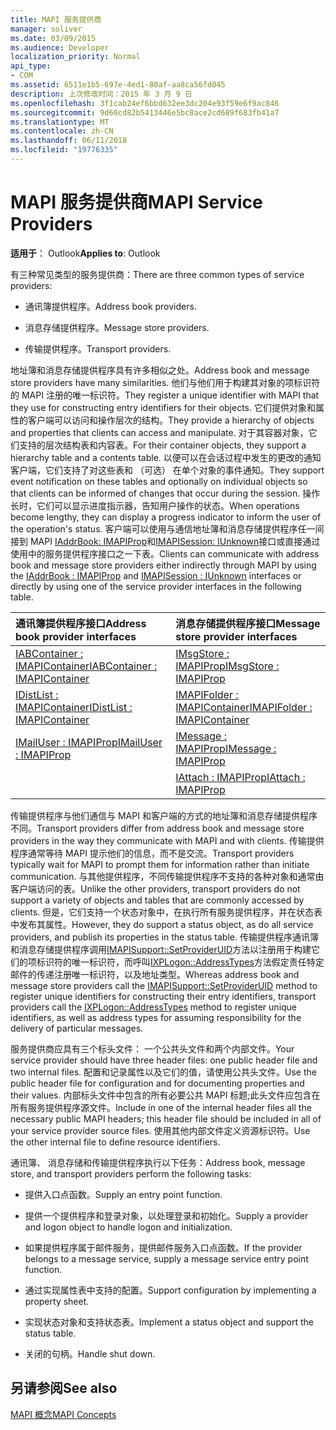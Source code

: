 ```yaml
---
title: MAPI 服务提供商
manager: soliver
ms.date: 03/09/2015
ms.audience: Developer
localization_priority: Normal
api_type:
- COM
ms.assetid: 6511e1b5-697e-4ed1-80af-aa8ca56fd045
description: 上次修改时间：2015 年 3 月 9 日
ms.openlocfilehash: 3f1cab24ef6bbd632ee3dc204e93f59e6f9ac846
ms.sourcegitcommit: 9d60cd82b5413446e5bc8ace2cd689f683fb41a7
ms.translationtype: MT
ms.contentlocale: zh-CN
ms.lasthandoff: 06/11/2018
ms.locfileid: "19776335"
---
```

# <a name="mapi-service-providers"></a><span data-ttu-id="2217f-103">MAPI 服务提供商</span><span class="sxs-lookup"><span data-stu-id="2217f-103">MAPI Service Providers</span></span>

  
  
<span data-ttu-id="2217f-104">**适用于**： Outlook</span><span class="sxs-lookup"><span data-stu-id="2217f-104">**Applies to**: Outlook</span></span> 
  
<span data-ttu-id="2217f-105">有三种常见类型的服务提供商：</span><span class="sxs-lookup"><span data-stu-id="2217f-105">There are three common types of service providers:</span></span>
  
- <span data-ttu-id="2217f-106">通讯簿提供程序。</span><span class="sxs-lookup"><span data-stu-id="2217f-106">Address book providers.</span></span>
    
- <span data-ttu-id="2217f-107">消息存储提供程序。</span><span class="sxs-lookup"><span data-stu-id="2217f-107">Message store providers.</span></span>
    
- <span data-ttu-id="2217f-108">传输提供程序。</span><span class="sxs-lookup"><span data-stu-id="2217f-108">Transport providers.</span></span>
    
<span data-ttu-id="2217f-109">地址簿和消息存储提供程序具有许多相似之处。</span><span class="sxs-lookup"><span data-stu-id="2217f-109">Address book and message store providers have many similarities.</span></span> <span data-ttu-id="2217f-110">他们与他们用于构建其对象的项标识符的 MAPI 注册的唯一标识符。</span><span class="sxs-lookup"><span data-stu-id="2217f-110">They register a unique identifier with MAPI that they use for constructing entry identifiers for their objects.</span></span> <span data-ttu-id="2217f-111">它们提供对象和属性的客户端可以访问和操作层次的结构。</span><span class="sxs-lookup"><span data-stu-id="2217f-111">They provide a hierarchy of objects and properties that clients can access and manipulate.</span></span> <span data-ttu-id="2217f-112">对于其容器对象，它们支持的层次结构表和内容表。</span><span class="sxs-lookup"><span data-stu-id="2217f-112">For their container objects, they support a hierarchy table and a contents table.</span></span> <span data-ttu-id="2217f-113">以便可以在会话过程中发生的更改的通知客户端，它们支持了对这些表和 （可选） 在单个对象的事件通知。</span><span class="sxs-lookup"><span data-stu-id="2217f-113">They support event notification on these tables and optionally on individual objects so that clients can be informed of changes that occur during the session.</span></span> <span data-ttu-id="2217f-114">操作长时，它们可以显示进度指示器，告知用户操作的状态。</span><span class="sxs-lookup"><span data-stu-id="2217f-114">When operations become lengthy, they can display a progress indicator to inform the user of the operation's status.</span></span> <span data-ttu-id="2217f-115">客户端可以使用与通信地址簿和消息存储提供程序任一间接到 MAPI [IAddrBook: IMAPIProp](iaddrbookimapiprop.md)和[IMAPISession: IUnknown](imapisessioniunknown.md)接口或直接通过使用中的服务提供程序接口之一下表。</span><span class="sxs-lookup"><span data-stu-id="2217f-115">Clients can communicate with address book and message store providers either indirectly through MAPI by using the [IAddrBook : IMAPIProp](iaddrbookimapiprop.md) and [IMAPISession : IUnknown](imapisessioniunknown.md) interfaces or directly by using one of the service provider interfaces in the following table.</span></span> 
  
|<span data-ttu-id="2217f-116">**通讯簿提供程序接口**</span><span class="sxs-lookup"><span data-stu-id="2217f-116">**Address book provider interfaces**</span></span>|<span data-ttu-id="2217f-117">**消息存储提供程序接口**</span><span class="sxs-lookup"><span data-stu-id="2217f-117">**Message store provider interfaces**</span></span>|
|:-----|:-----|
|[<span data-ttu-id="2217f-118">IABContainer : IMAPIContainer</span><span class="sxs-lookup"><span data-stu-id="2217f-118">IABContainer : IMAPIContainer</span></span>](iabcontainerimapicontainer.md) <br/> |[<span data-ttu-id="2217f-119">IMsgStore : IMAPIProp</span><span class="sxs-lookup"><span data-stu-id="2217f-119">IMsgStore : IMAPIProp</span></span>](imsgstoreimapiprop.md) <br/> |
|[<span data-ttu-id="2217f-120">IDistList : IMAPIContainer</span><span class="sxs-lookup"><span data-stu-id="2217f-120">IDistList : IMAPIContainer</span></span>](idistlistimapicontainer.md) <br/> |[<span data-ttu-id="2217f-121">IMAPIFolder : IMAPIContainer</span><span class="sxs-lookup"><span data-stu-id="2217f-121">IMAPIFolder : IMAPIContainer</span></span>](imapifolderimapicontainer.md) <br/> |
|[<span data-ttu-id="2217f-122">IMailUser : IMAPIProp</span><span class="sxs-lookup"><span data-stu-id="2217f-122">IMailUser : IMAPIProp</span></span>](imailuserimapiprop.md) <br/> |[<span data-ttu-id="2217f-123">IMessage : IMAPIProp</span><span class="sxs-lookup"><span data-stu-id="2217f-123">IMessage : IMAPIProp</span></span>](imessageimapiprop.md) <br/> |
| <br/> |[<span data-ttu-id="2217f-124">IAttach : IMAPIProp</span><span class="sxs-lookup"><span data-stu-id="2217f-124">IAttach : IMAPIProp</span></span>](iattachimapiprop.md) <br/> |
   
<span data-ttu-id="2217f-125">传输提供程序与他们通信与 MAPI 和客户端的方式的地址簿和消息存储提供程序不同。</span><span class="sxs-lookup"><span data-stu-id="2217f-125">Transport providers differ from address book and message store providers in the way they communicate with MAPI and with clients.</span></span> <span data-ttu-id="2217f-126">传输提供程序通常等待 MAPI 提示他们的信息，而不是交流。</span><span class="sxs-lookup"><span data-stu-id="2217f-126">Transport providers typically wait for MAPI to prompt them for information rather than initiate communication.</span></span> <span data-ttu-id="2217f-127">与其他提供程序，不同传输提供程序不支持的各种对象和通常由客户端访问的表。</span><span class="sxs-lookup"><span data-stu-id="2217f-127">Unlike the other providers, transport providers do not support a variety of objects and tables that are commonly accessed by clients.</span></span> <span data-ttu-id="2217f-128">但是，它们支持一个状态对象中，在执行所有服务提供程序，并在状态表中发布其属性。</span><span class="sxs-lookup"><span data-stu-id="2217f-128">However, they do support a status object, as do all service providers, and publish its properties in the status table.</span></span> <span data-ttu-id="2217f-129">传输提供程序通讯簿和消息存储提供程序调用[IMAPISupport::SetProviderUID](imapisupport-setprovideruid.md)方法以注册用于构建它们的项标识符的唯一标识符，而呼叫[IXPLogon::AddressTypes](ixplogon-addresstypes.md)方法假定责任特定邮件的传递注册唯一标识符，以及地址类型。</span><span class="sxs-lookup"><span data-stu-id="2217f-129">Whereas address book and message store providers call the [IMAPISupport::SetProviderUID](imapisupport-setprovideruid.md) method to register unique identifiers for constructing their entry identifiers, transport providers call the [IXPLogon::AddressTypes](ixplogon-addresstypes.md) method to register unique identifiers, as well as address types for assuming responsibility for the delivery of particular messages.</span></span> 
  
<span data-ttu-id="2217f-130">服务提供商应具有三个标头文件： 一个公共头文件和两个内部文件。</span><span class="sxs-lookup"><span data-stu-id="2217f-130">Your service provider should have three header files: one public header file and two internal files.</span></span> <span data-ttu-id="2217f-131">配置和记录属性以及它们的值，请使用公共头文件。</span><span class="sxs-lookup"><span data-stu-id="2217f-131">Use the public header file for configuration and for documenting properties and their values.</span></span> <span data-ttu-id="2217f-132">内部标头文件中包含的所有必要公共 MAPI 标题;此头文件应包含在所有服务提供程序源文件。</span><span class="sxs-lookup"><span data-stu-id="2217f-132">Include in one of the internal header files all the necessary public MAPI headers; this header file should be included in all of your service provider source files.</span></span> <span data-ttu-id="2217f-133">使用其他内部文件定义资源标识符。</span><span class="sxs-lookup"><span data-stu-id="2217f-133">Use the other internal file to define resource identifiers.</span></span>
  
<span data-ttu-id="2217f-134">通讯簿、 消息存储和传输提供程序执行以下任务：</span><span class="sxs-lookup"><span data-stu-id="2217f-134">Address book, message store, and transport providers perform the following tasks:</span></span>
  
- <span data-ttu-id="2217f-135">提供入口点函数。</span><span class="sxs-lookup"><span data-stu-id="2217f-135">Supply an entry point function.</span></span> 
    
- <span data-ttu-id="2217f-136">提供一个提供程序和登录对象，以处理登录和初始化。</span><span class="sxs-lookup"><span data-stu-id="2217f-136">Supply a provider and logon object to handle logon and initialization.</span></span> 
    
- <span data-ttu-id="2217f-137">如果提供程序属于邮件服务，提供邮件服务入口点函数。</span><span class="sxs-lookup"><span data-stu-id="2217f-137">If the provider belongs to a message service, supply a message service entry point function.</span></span> 
    
- <span data-ttu-id="2217f-138">通过实现属性表中支持的配置。</span><span class="sxs-lookup"><span data-stu-id="2217f-138">Support configuration by implementing a property sheet.</span></span>
    
- <span data-ttu-id="2217f-139">实现状态对象和支持状态表。</span><span class="sxs-lookup"><span data-stu-id="2217f-139">Implement a status object and support the status table.</span></span> 
    
- <span data-ttu-id="2217f-140">关闭的句柄。</span><span class="sxs-lookup"><span data-stu-id="2217f-140">Handle shut down.</span></span>
    
## <a name="see-also"></a><span data-ttu-id="2217f-141">另请参阅</span><span class="sxs-lookup"><span data-stu-id="2217f-141">See also</span></span>



[<span data-ttu-id="2217f-142">MAPI 概念</span><span class="sxs-lookup"><span data-stu-id="2217f-142">MAPI Concepts</span></span>](mapi-concepts.md)

